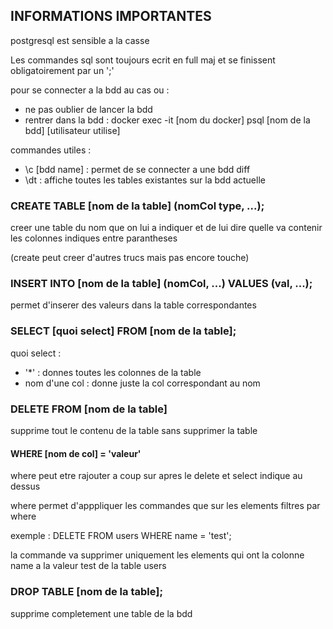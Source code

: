 ## INFORMATIONS IMPORTANTES

postgresql est sensible a la casse

Les commandes sql sont toujours ecrit en full maj et se finissent obligatoirement par un ';'

pour se connecter a la bdd au cas ou :
- ne pas oublier de lancer la bdd
- rentrer dans la bdd : docker exec -it [nom du docker] psql [nom de la bdd] [utilisateur utilise]

commandes utiles : 
- \c [bdd name] : permet de se connecter a une bdd diff
- \dt : affiche toutes les tables existantes sur la bdd actuelle


### CREATE TABLE [nom de la table] (nomCol type, ...);

creer une table du nom que on lui a indiquer et de lui dire quelle va contenir les colonnes indiques entre parantheses

(create peut creer d'autres trucs mais pas encore touche)

### INSERT INTO [nom de la table] (nomCol, ...) VALUES (val, ...);

permet d'inserer des valeurs dans la table correspondantes

### SELECT [quoi select] FROM [nom de la table];

quoi select :
- '*' : donnes toutes les colonnes de la table
- nom d'une col : donne juste la col  correspondant au nom

### DELETE FROM [nom de la table]

supprime tout le contenu de la table sans supprimer la table

#### WHERE [nom de col] = 'valeur'

where peut etre rajouter a coup sur apres le delete et select indique au dessus

where permet d'apppliquer les commandes que sur les elements filtres par where

exemple : 
DELETE FROM users WHERE name = 'test';

la commande va supprimer uniquement les elements qui ont la colonne name a la valeur test de la table users

### DROP TABLE [nom de la table];

supprime completement une table de la bdd

